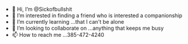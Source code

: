 - 👋 Hi, I’m @Sickofbullshit 
- 👀 I’m interested in finding a friend who is interested a companionship 
- 🌱 I’m currently learning ...that I can't be alone 
- 💞️ I’m looking to collaborate on ...anything that keeps me busy 
- 📫 How to reach me ...385-472-4240

<!---
Sickofbullshit/Sickofbullshit is a ✨ special ✨ repository because its `README.md` (this file) appears on your GitHub profile.
You can click the Preview link to take a look at your changes.
--->
